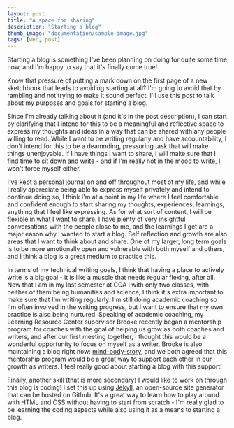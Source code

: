 ```yaml
---
layout: post
title: "A space for sharing"
description: "Starting a blog"
thumb_image: "documentation/sample-image.jpg"
tags: [web, post]
---
```

Starting a blog is something I've been planning on doing for quite some time now, and I'm happy to say that it's finally come true!

Know that pressure of putting a mark down on the first page of a new sketchbook that leads to avoiding starting at all?
I'm going to avoid that by rambling and not trying to make it sound perfect. I'll use this post to talk about my purposes and goals for starting a blog.

Since I'm already talking about it (and it's in the post description), I can start by clarifying that I intend for this to be a meaningful and reflective
space to express my thoughts and ideas in a way that can be shared with any people willing to read.
While I want to be writing regularly and have accountability, I don't intend for this to be a deamnding, pressuring task that will make things unenjoyable.
If I have things I want to share, I will make sure that I find time to sit down and write - and if I'm really not in the mood to write, I won't force myself either.

I've kept a personal journal on and off throughout most of my life, and while I really appreciate being able to express myself privately and intend to continue doing so, I think I'm at a point in my life where I feel comfortable and confident enough to start sharing my thoughts, experiences, learnings, anything that I feel like expressing.
As for what sort of content, I will be flexible in what I want to share. I have plenty of very insightful conversations with the people close to me, and the learnings I get are a major eason why I wanted to start a blog. Self reflection and growth are also areas that I want to think about and share. One of my larger, long term goals is to be
more emotionally open and vulnerable with both myself and others, and I think a blog is a great medium to practice this.

In terms of my technical writing goals, I think that having a place to actively write is a big goal - it is like a muscle that needs regular flexing, after all.
Now that I am in my last semester at CCA l with only two classes, with neither of them being humanities and science, I think it's extra important to make sure that I'm writing regularly. I'm still doing academic coaching so I'm often involved in the writing progress, but I want to ensure that my own practice is also being nurtured. Speaking of academic coaching, my Learning Resource Center supervisor Brooke recently began a mentorship program for coaches with the goal of helping us grow as both coaches and writers, and after our first meeting together, I thought this would be a wonderful opportunity to focus on myself as a writer. Brooke is also maintaining a blog right now: <a href="https://mind-body-story.com/">mind-body-story</a>, and we both agreed that this mentorship program would be a great way to support each other in our growth as writers. I feel really good about starting a blog with this support!

Finally, another skill (that is more secondary) I would like to work on through this blog is coding! I set this up using <a href="https://jekyllrb.com/">Jekyll</a>, an open-source site generator that can be hosted on Github. It's a great way to learn how to play around with HTML and CSS without having to start from scratch - I'm really glad to be learning the coding aspects while also using it as a means to starting a blog.